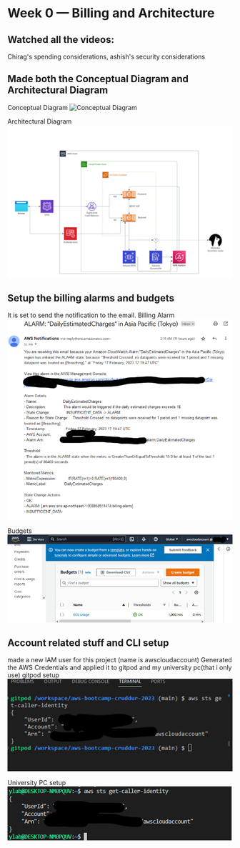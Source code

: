 # Week 0 — Billing and Architecture
## Watched all the videos:
Chirag's spending considerations, ashish's security considerations

## Made both the Conceptual Diagram and Architectural Diagram
Conceptual Diagram
![Conceptual Diagram](assets/conceptual-diagram.png)

Architectural Diagram
![Architectural Diagram](assets/cruddur-logical-diagram.png)

## Setup the billing alarms and budgets
It is set to send the notification to the email.
Billing Alarm
![Billing Alarm](assets/billing-alarm-email.png)

Budgets
![Budgets](assets/aws-budgets.png)

## Account related stuff and CLI setup
made a new IAM user for this project (name is awscloudaccount)
Generated the AWS Credentials and applied it to gitpod and my university pc(that i only use)
gitpod setup
![Billing Alarm](assets/gitpod-cloud-account.png)

University PC setup
![University PC](assets/university-pc-setup.png)

